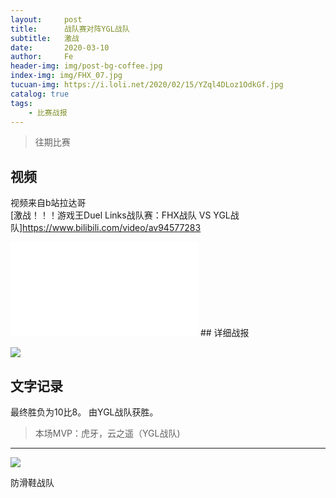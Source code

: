 ```yaml
---
layout:     post
title:      战队赛对阵YGL战队
subtitle:   激战
date:       2020-03-10
author:     Fe
header-img: img/post-bg-coffee.jpg
index-img: img/FHX_07.jpg
tucuan-img: https://i.loli.net/2020/02/15/YZql4DLoz1OdkGf.jpg
catalog: true
tags:
    - 比赛战报
---
```

>往期比赛

## 视频

视频来自b站拉达哥
<br>
[激战！！！游戏王Duel Links战队赛：FHX战队 VS YGL战队]https://www.bilibili.com/video/av94577283
<br>
<iframe src="//player.bilibili.com/player.html?aid=94577283&cid=161456464&page=1" scrolling="no" border="0" frameborder="no" framespacing="0" allowfullscreen="true"> </iframe>
## 详细战报

![](https://ftp.bmp.ovh/imgs/2020/03/1a7cf838de0d397c.png)





## 文字记录

最终胜负为10比8。
由YGL战队获胜。




>本场MVP：虎牙，云之遥（YGL战队)   

----



![](https://ftp.bmp.ovh/imgs/2020/02/cf68a58bd43dd722.png)



防滑鞋战队

